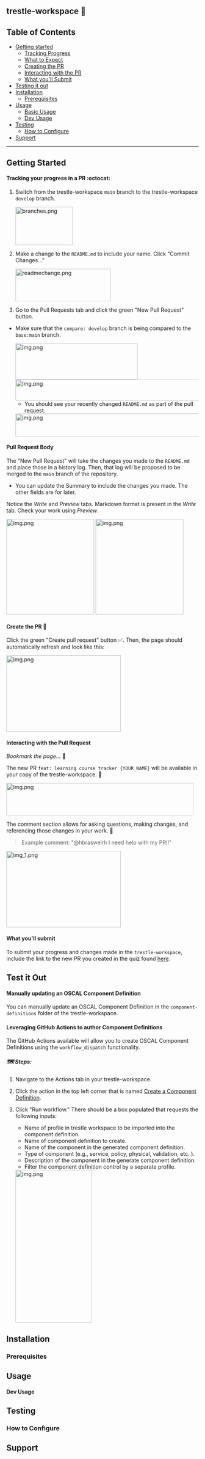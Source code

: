 ## trestle-workspace 🤖

## Table of Contents
- [Getting started](#introduction)
  - [Tracking Progress](#tracking-your-progress-in-a-pr-octocat)
  - [What to Expect](#pull-request-body)
  - [Creating the PR](#create-the-pr-tada)
  - [Interacting with the PR](#interacting-with-the-pull-request-)
  - [What you'll Submit](#what-youll-submit)
- [Testing it out](#test-it-out)
- [Installation](#installation)
  - [Prerequisites](#prerequisites)
- [Usage](#usage)
  - [Basic Usage](#basic-usage)
  - [Dev Usage](#dev-usage)
- [Testing](#testing)
  - [How to Configure](#how-to-contribute)
- [Support](#support)

---
## Getting Started

#### Tracking your progress in a PR :octocat:

1. Switch from the trestle-workspace `main` branch to the trestle-workspace `develop` branch.

    <img alt="branches.png" height="100" src="https://github.com/hbraswelrh/trestle-workspace/blob/9ef7608ec8c0599a90f1b85d1a3de8259ca9d3a3/assets/img/branches.png" width="150"/>

2. Make a change to the `README.md` to include your name. Click "Commit Changes..."

   <img alt="readmechange.png" height="85" src="https://github.com/hbraswelrh/trestle-workspace/blob/9ef7608ec8c0599a90f1b85d1a3de8259ca9d3a3/assets/img/readmechange.png" width="250"/>

3. Go to the Pull Requests tab and click the green "New Pull Request" button.

   
- Make sure that the `compare: develop` branch is being compared to the `base:main` branch.
   

   <img alt="img.png" height="95" src="https://github.com/hbraswelrh/trestle-workspace/blob/9ef7608ec8c0599a90f1b85d1a3de8259ca9d3a3/assets/img/newPR.png" width="320"/>

   <img alt="img.png" height="55" src="https://github.com/hbraswelrh/trestle-workspace/blob/9ef7608ec8c0599a90f1b85d1a3de8259ca9d3a3/assets/img/create_PULL.png" width="600"/>

   - You should see your recently changed `README.md` as part of the pull request.
   
   <img alt="img.png" height="60" src="https://github.com/hbraswelrh/trestle-workspace/blob/9ef7608ec8c0599a90f1b85d1a3de8259ca9d3a3/assets/img/viewPR.png" width="500"/>
   
#### Pull Request Body

The "New Pull Request" will take the changes you made to the `README.md` and place those in a history log. Then, that log will be proposed to be merged to the `main` branch of the repository.

- You can update the Summary to include the changes you made. The other fields are for later. 

Notice the _Write_ and _Preview_ tabs. Markdown format is present in the _Write_ tab. Check your work using _Preview_. 

<img alt="img.png" height="250" src="https://github.com/hbraswelrh/trestle-workspace/blob/9ef7608ec8c0599a90f1b85d1a3de8259ca9d3a3/assets/img/pretty_md.png" width="230"/> <img alt="img.png" height="250" src="https://github.com/hbraswelrh/trestle-workspace/blob/9ef7608ec8c0599a90f1b85d1a3de8259ca9d3a3/assets/img/learning-course.png" width="230"/>


#### Create the PR :tada:

Click the green "Create pull request" button :white_check_mark:. Then, the page should automatically refresh and look like this: 

  <img alt="img.png" height="200" src="https://github.com/hbraswelrh/trestle-workspace/blob/9ef7608ec8c0599a90f1b85d1a3de8259ca9d3a3/assets/img/PRBODY.png" width="300"/>


#### Interacting with the Pull Request 

_Bookmark the page..._ :bookmark:

The new PR `feat: learning course tracker {YOUR_NAME}` will be available in your copy of the trestle-workspace. :closed_lock_with_key:

<img alt="img.png" height="85" src="https://github.com/hbraswelrh/trestle-workspace/blob/9ef7608ec8c0599a90f1b85d1a3de8259ca9d3a3/assets/img/WORKSPACE_PR.png" width="490"/>

The comment section allows for asking questions, making changes, and referencing those changes in your work. :incoming_envelope:

> Example comment: "@hbraswelrh I need help with my PR!!"

<img alt="img_1.png" height="200" src="https://github.com/hbraswelrh/trestle-workspace/blob/9ef7608ec8c0599a90f1b85d1a3de8259ca9d3a3/assets/img/PR_COMMENT.png" width="300"/>


#### What you'll submit

To submit your progress and changes made in the `trestle-workspace`, include the link to the new PR you created in the quiz found [here](assets/self_assessment/self_assessment.md). 

## Test it Out

#### Manually updating an OSCAL Component Definition

You can manually update an OSCAL Component Definition in the `component-definitions` folder of the trestle-workspace.

#### Leveraging GitHub Actions to author Component Definitions

The GitHub Actions available will allow you to create OSCAL Component Definitions using the `workflow_dispatch` functionality.

##### :world_map: Steps:

1. Navigate to the Actions tab in your trestle-workspace.
2. Click the action in the top left corner that is named [Create a Component Definition](https://github.com/hbraswelrh/trestle-workspace/actions/workflows/create-cd.yml).
3. Click "Run workflow." There should be a box populated that requests the following inputs:
   - Name of profile in trestle workspace to be imported into the component definition. 
   - Name of component definition to create.
   - Name of the component in the generated component definition.
   - Type of component (e.g., service, policy, physical, validation, etc. ).
   - Description of the component in the generate component definition.
   - Filter the component definition control by a separate profile.
     
   <img alt="img.png" height="400" src="https://github.com/hbraswelrh/trestle-workspace/blob/7492e400d5709d29c030fe39badff15bcc0a8e81/assets/img/workflow_entry.png" width="200"/>

## Installation 

### Prerequisites 

## Usage

#### Dev Usage

## Testing 

### How to Configure

## Support 
